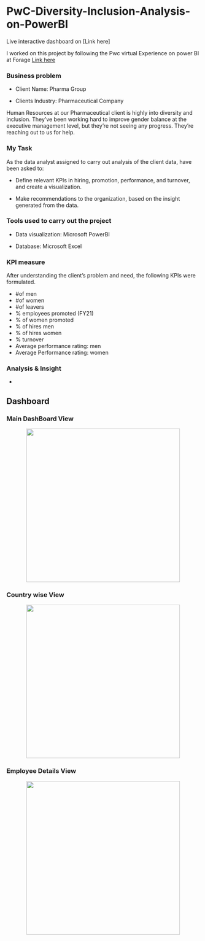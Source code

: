 # PwC-Diversity-Inclusion-Analysis-on-PowerBI

Live interactive dashboard on [Link here]

I worked on this project by following the Pwc virtual Experience on power BI at Forage [Link here](https://www.theforage.com/virtual-internships/prototype/a87GpgE6tiku7q3gu/Power%20BI%20in%20Data%20Analytics?ref=4waMNg8ejozso67A7)

### Business problem 

- Client Name: Pharma Group

- Clients Industry: Pharmaceutical Company

Human Resources at our Pharmaceutical client is highly into diversity and inclusion. They’ve been working hard to improve gender balance at the executive management level, but they’re not seeing any progress. They’re reaching out to us for help.

### My Task

As the data analyst assigned to carry out analysis of the client data, have been asked to:

- Define relevant KPIs in hiring, promotion, performance, and turnover, and create a visualization.

- Make recommendations to the organization, based on the insight generated from the data.

### Tools used to carry out the project

- Data visualization: Microsoft PowerBI

- Database: Microsoft Excel

### KPI measure
 
 After understanding the client’s problem and need, the following KPIs were formulated.
- #of men
- #of women
- #of leavers
- % employees promoted (FY21)
- % of women promoted
- % of hires men
- % of hires women
- % turnover 
- Average performance rating: men
- Average Performance rating: women

### Analysis & Insight
- 


 ## Dashboard

   ### Main DashBoard View 

<p align="center">
  <img src="" height="400">
</p>

   ### Country wise View

<p align="center">
  <img src="" height="400">
</p>

   ### Employee Details View

<p align="center">
  <img src="" height="400">
</p>
